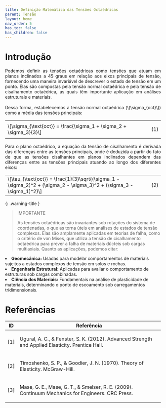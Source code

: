 ```yaml
---
title: Definição Matemática das Tensões Octaédricas
parent: Tensão
layout: home
nav_order: 5
has_toc: false
has_children: false
---
```


<!--Don't delete this script-->
<script src = "https://polyfill.io/v3/polyfill.min.js?features=es6"></script>
<script id = "MathJax-script" async src="https://cdn.jsdelivr.net/npm/mathjax@3/es5/tex-mml-chtml.js"></script>
<!--Don't delete this script-->

<h1>Introdução</h1>

<p align="justify">
    Podemos definir as tensões octaédricas como tensões que atuam em planos inclinados a 45 graus em relação aos eixos principais de tensão, fornecendo uma maneira invariável de descrever o estado de tensão em um ponto. Elas são compostas pela tensão normal octaédrica e pela tensão de cisalhamento octaédrica, as quais têm importante aplicação em análises estruturais e materiais.
    <br>
    <br>
    Dessa forma, estabelecemos a tensão normal octaédrica (\(\sigma_{oct}\)​) como a média das tensões principais:
</p>

<table style = "width:100%">
<tr>
    <td style="width: 90%;">\[\sigma_{\text{oct}} = \frac{\sigma_1 + \sigma_2 + \sigma_3}{3}\]</td>
    <td style="width: 10%;"><p align = "right" id = "eq1">(1)</p></td>
</tr>
</table>

<p align="justify">
    Para o plano octaédrico, a equação da tensão de cisalhamento é derivada das diferenças entre as tensões principais, onde é deduzida a partir do fato de que as tensões cisalhantes em planos inclinados dependem das diferenças entre as tensões principais atuando ao longo dos diferentes eixos:
</p>

<table style = "width:100%">
<tr>
    <td style="width: 90%;">\[\tau_{\text{oct}} = \frac{1}{3}\sqrt{(\sigma_1 - \sigma_2)^2 + (\sigma_2 - \sigma_3)^2 + (\sigma_3 - \sigma_1)^2}\]</td>
    <td style="width: 10%;"><p align = "right" id = "eq1">(2)</p></td>
</tr>
</table>


{: .warning-title }
> IMPORTANTE
>
> As tensões octaédricas são invariantes sob rotações do sistema de coordenadas, o que as torna úteis em análises de estados de tensão complexos. Elas são amplamente aplicadas em teorias de falha, como o critério de von Mises, que utiliza a tensão de cisalhamento octaédrica para prever a falha de materiais dúcteis sob cargas multiaxiais. Quanto as aplicações, podemos citar:
 <li><b>Geomecânica:</b> Usadas para modelar comportamentos de materiais sujeitos a estados complexos de tensão em solos e rochas.</li>
  <li><b>Engenharia Estrutural:</b> Aplicadas para avaliar o comportamento de estruturas sob cargas combinadas.</li>
  <li><b>Ciência dos Materiais:</b> Fundamentais na análise de plasticidade de materiais, determinando o ponto de escoamento sob carregamentos tridimensionais.</li>




<h1>Referências</h1>

<table>
    <thead>
        <tr>
            <th>ID</th>
            <th>Referência</th>
        </tr>
    </thead>
    <tbody>
        <tr>
            <td><p align = "center" id = "ref1">[1]</p></td>
            <td><p align = "left">Ugural, A. C., & Fenster, S. K. (2012). Advanced Strength and Applied Elasticity. Prentice Hall.</p></td>
        </tr>
        <tr>
            <td><p align = "center" id = "ref2">[2]</p></td>
            <td><p align = "left">Timoshenko, S. P., & Goodier, J. N. (1970). Theory of Elasticity. McGraw-Hill.</p></td>
        </tr>
        <tr>
            <td><p align = "center" id = "ref3">[3]</p></td>
            <td><p align = "left">Mase, G. E., Mase, G. T., & Smelser, R. E. (2009). Continuum Mechanics for Engineers. CRC Press.</p></td>
        </tr>        
    </tbody>
</table>

